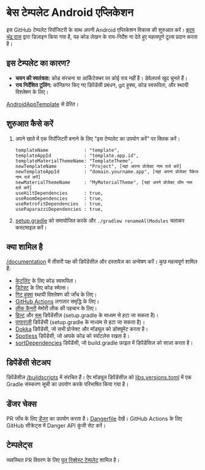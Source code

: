 # बेस टेम्पलेट Android एप्लिकेशन

इस GitHub टेम्पलेट रिपॉजिटरी के साथ अपनी Android एप्लिकेशन विकास की शुरुआत करें। [हृदय चंद्र दास](https://github.com/ihridoydas) द्वारा डिज़ाइन किया गया है, यह कोड लेखन के राय-निर्देश ना देते हुए महत्वपूर्ण टूल्स प्रदान करता है।

## इस टेम्पलेट का कारण?

- **चयन की स्वतंत्रता:** कोड संरचना या आर्किटेक्चर पर कोई राय नहीं है। डेवेलपर्स खुद चुनते हैं।
- **राय निर्देशित टूलिंग:** कॉन्फ़िगर किए गए डिपेंडेंसी प्रबंधन, git हुक्स, कोड स्वरूपिता, और स्थायी विश्लेषण के लिए।

[AndroidAppTemplate](https://github.com/AdamMc331/AndroidAppTemplate) से प्रेरित।

## शुरुआत कैसे करें

1. अपने खाते में एक रिपॉजिटरी बनाने के लिए "इस टेम्पलेट का उपयोग करें" पर क्लिक करें।
    ```dsl
    templateName             : "template",
    templateAppId            : "template.app.id",
    templateMaterialThemeName: "TemplateTheme",
    newTemplateName          : "Project", [यहां अपना प्रोजेक्ट नाम दर्ज करें]
    newTemplateAppId         : "domain.yourname.app", [यहां अपना प्रोजेक्ट पैकेज नाम दर्ज करें]
    newMaterialThemeName     : "MyMaterialTheme", [यहां अपने प्रोजेक्ट थीम नाम दर्ज करें]
    useHiltDependencies      : true,
    useRoomDependencies      : true,
    useRetrofitDependencies  : true,
    usePaparazziDependencies : true,
    ```
2. [setup.gradle](buildscripts/setup.gradle) को समायोजित करके और `./gradlew renameAllModules` चलाकर कस्टमाइज़ करें।

## क्या शामिल है

[/documentation](/documentation) में तीसरी पक्ष की डिपेंडेंसीज़ और दस्तावेज़ का अन्वेषण करें। कुछ महत्वपूर्ण शामिल हैं:

- [केटलिंट](/documentation/StaticAnalysis.md) के लिए कोड स्वरूपिता।
- [डिटेक्ट](/documentation/StaticAnalysis.md) के लिए कोड स्मेल्स।
- [गिट हुक्स](/documentation/GitHooks.md) स्थायी विश्लेषण की जाँच के लिए।
- [GitHub Actions](/documentation/GitHubActions.md) लगातार समृद्धि के लिए।
- [लीक कैनरी](https://square.github.io/leakcanary/) मेमोरी लीक की पहचान के लिए।
- [हिल्ट](https://developer.android.com/training/dependency-injection/hilt-android) और [रूम](https://developer.android.com/training/data-storage/room) डिपेंडेंसीज़ (setup.gradle के माध्यम से हटा जा सकता है)।
- [पापाराज़ी](https://github.com/cashapp/paparazzi) डिपेंडेंसी (setup.gradle के माध्यम से हटा जा सकता है)।
- [Dokka](https://github.com/Kotlin/dokka) डिपेंडेंसी, जो सभी प्रोजेक्ट और मॉड्यूल को डॉक्यूमेंट करता है।
- [Spotless](https://github.com/diffplug/spotless) डिपेंडेंसी, जो आपके कोड को स्पॉटलेस रखता है।
- [sortDependencies](https://github.com/square/gradle-dependencies-sorter) डिपेंडेंसी, जो build.gradle फ़ाइल में डिपेंडेंसिज़ को साज़ा करता है।

## डिपेंडेंसी सेटअप

डिपेंडेंसीज़ [/buildscripts](/buildscripts) में संरचित हैं। ऐप मॉड्यूल डिपेंडेंसीज़ को [libs.versions.toml](gradle/libs.versions.toml) में एक Gradle संस्करण सूची का उपयोग करके परिभाषित किया गया है।

## डेंजर चेक्स

PR जाँच के लिए [डेंजर](https://danger.systems) का उपयोग करता है। [Dangerfile](Dangerfile) देखें। GitHub Actions के लिए GitHub सीक्रेट्स में Danger API कुंजी सेट करें।

## टेम्पलेट्स

व्यवस्थित PR विवरण के लिए [पुल रिक्वेस्ट टेम्पलेट](/.github/pull_request_template.md) शामिल है।
